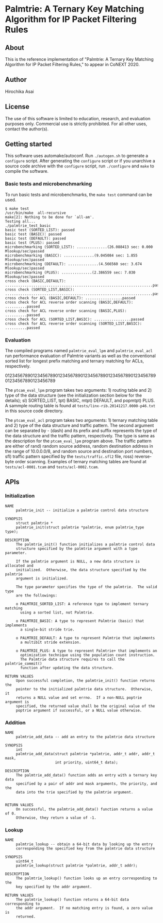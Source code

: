 # Palmtrie: A Ternary Key Matching Algorithm for IP Packet Filtering Rules

## About

This is the reference implementation of "Palmtrie: A Ternary Key Matching
Algorithm for IP Packet Filtering Rules," to appear in CoNEXT 2020.


## Author

Hirochika Asai


## License

The use of this software is limited to education, research, and evaluation
purposes only.  Commercial use is strictly prohibited.  For all other uses,
contact the author(s).

## Getting started

This software uses automake/autoconf.  Run `./autogen.sh` to generate a
`configure` script.  After generating the `configure` script or if you unarchive
a source code archive with the `configure` script, run `./configure` and `make`
to compile the software.

### Basic tests and microbenchmarking

To run basic tests and microbenchmarks, the `make test` command can be used.

    $ make test
    /usr/bin/make  all-recursive
    make[2]: Nothing to be done for `all-am'.
    Testing all...
    ./palmtrie_test_basic
    basic test (SORTED_LIST): passed
    basic test (BASIC): passed
    basic test (DEFAULT): passed
    basic test (PLUS): passed
    microbenchmarking (SORTED_LIST): ..............(26.088413 sec: 0.000 Mlookup/sec)passed
    microbenchmarking (BASIC): ..............(9.045084 sec: 1.855 Mlookup/sec)passed
    microbenchmarking (DEFAULT): ..............(4.566560 sec: 3.674 Mlookup/sec)passed
    microbenchmarking (PLUS): ..............(2.386559 sec: 7.030 Mlookup/sec)passed
    cross check (BASIC,DEFAULT): ....................................................................passed
    cross check (SORTED_LIST,BASIC): ....................................................................passed
    cross check for ACL (BASIC,DEFAULT): .................passed
    cross check for ACL reverse order scanning (BASIC,DEFAULT): ..........passed
    cross check for ACL reverse order scanning (BASIC,PLUS): ..........passed
    cross check for ACL (SORTED_LIST,BASIC): .................passed
    cross check for ACL reverse order scanning (SORTED_LIST,BASIC): ..........passed

### Evaluation

The compiled programs named `palmtrie_eval_lpm` and `palmtrie_eval_acl` run
performance evaluation of Palmtrie variants as well as the conventional sorted
list for longest prefix matching and ternary matching for ACLs, respectively.

01234567890123456789012345678901234567890123456789012345678901234567890123456789

The `ptcam_eval_lpm` program takes two arguments: 1) routing table and 2) type
of the data structure (see the initialization section below for the details);
sl) SORTED_LIST, tpt) BASIC, mtpt) DEFAULT, and popmtpt) PLUS.  A sammple
routing table is found at `tests/linx-rib.20141217.0000-p46.txt` in this source
code directory.

The `ptcam_eval_acl` program takes two arguments: 1) ternary matching table and
2) type of the data structure and traffic pattern.  The second argument can be
separated by - (dash) and its prefix and suffix represents the type of the data
structure and the traffic pattern, respectively.  The type is same as the
description for the `ptcam_eval_lpm` program above.  The traffic pattern are
either of rand) random source address, random destination address in the range
of 10.0.0.0/8, and random source and destination port numbers, sfl) traffic
pattern specified by the `tests/traffic.sfl2` file, ross) reverse-byte order
scanning.  Examples of ternary matching tables are found at
`tests/acl-0001.tcam` and `tests/acl-0002.tcam`.

## APIs

### Initialization

    NAME
         palmtrie_init -- initialize a palmtrie control data structure

    SYNOPSIS
         struct palmtrie *
         palmtrie_init(struct palmtrie *palmtrie, enum palmtrie_type type);

    DESCRIPTION
         The palmtrie_init() function initializes a palmtrie control data
         structure specified by the palmtrie argument with a type parameter.

         If the palmtrie argument is NULL, a new data structure is allocated and
         initialized.  Otherwise, the data structure specified by the palmtrie
         argument is initialized.

         The type parameter specifies the type of the palmtrie.  The valid type
         are the followings:

         o PALMTRIE_SORTED_LIST: A reference type to implement ternary matching
           using a sorted list, not Palmtrie.

         o PALMTRIE_BASIC: A type to represent Palmtrie (basic) that implements
           a single-bit stride trie.

         o PALMTRIE_DEFAULT: A type to represent Palmtrie that implements
           a multibit stride extension.

         o PALMTRIE_PLUS: A type to represent Palmtrie+ that implements an
           optimization technique using the population count instruction.
           The Palmtrie data structure requires to call the palmtrie_commit()
           function after updating the data structure.

    RETURN VALUES
         Upon successful completion, the palmtrie_init() function returns the
         pointer to the initialized palmtrie data structure.  Otherwise, it
         returns a NULL value and set errno.  If a non-NULL poptrie argument is
         specified, the returned value shall be the original value of the
         poptrie argument if successful, or a NULL value otherwise.

### Addition

    NAME
         palmtrie_add_data -- add an entry to the palmtrie data structure

    SYNOPSIS
         int
         palmtrie_add_data(struct palmtrie *palmtrie, addr_t addr, addr_t mask,
                           int priority, uint64_t data);

    DESCRIPTION
         The palmtrie_add_data() function adds an entry with a ternary key data
         specified by a pair of addr and mask arguments, the priority, and the
         data into the trie specified by the palmtrie argument.


    RETURN VALUES
         On successful, the palmtrie_add_data() function returns a value of 0.
         Otherwise, they return a value of -1.

### Lookup

    NAME
         palmtrie_lookup -- obtain a 64-bit data by looking up the entry
         corresponding the specified key from the palmtrie data structure

    SYNOPSIS
         uint64_t
         palmtrie_lookup(struct palmtrie *palmtrie, addr_t addr);

    DESCRIPTION
         The palmtrie_lookup() function looks up an entry corresponding to the
         key specified by the addr argument.

    RETURN VALUES
         The palmtrie_lookup() function returns a 64-bit data corresponding to
         the addr argument.  If no matching entry is found, a zero value is
         returned.

